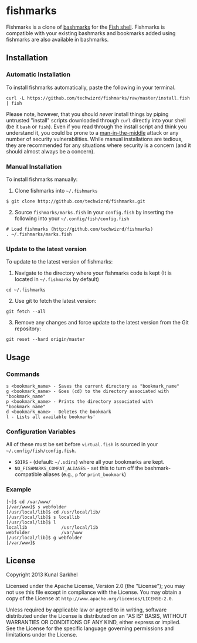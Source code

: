 # fishmarks
Fishmarks is a clone of [bashmarks](https://github.com/huyng/bashmarks) for the
[Fish shell](http://fishshell.com/). Fishmarks is compatible with your existing
bashmarks and bookmarks added using fishmarks are also available in bashmarks.

## Installation

### Automatic Installation

To install fishmarks automatically, paste the following in your terminal.

```fish
curl -L https://github.com/techwizrd/fishmarks/raw/master/install.fish | fish
```

Please note, however, that you should _never_ install things by piping untrusted "install" scripts downloaded through ``curl`` directly into your shell (be it ``bash`` or ``fish``). Even if you read through the install script and think you understand it, you could be prone to a [man-in-the-middle](http://en.wikipedia.org/wiki/Man-in-the-middle_attack) attack or any number of security vulnerabilities. While manual installations are tedious, they are recommended for any situations where security is a concern (and it should almost always be a concern).

### Manual Installation

To install fishmarks manually:

1.  Clone fishmarks into `~/.fishmarks`

```fish
$ git clone http://github.com/techwizrd/fishmarks.git
```

2.  Source `fishmarks/marks.fish` in your `config.fish` by inserting the
    following into your `~/.config/fish/config.fish`

```fish
# Load fishmarks (http://github.com/techwizrd/fishmarks)
. ~/.fishmarks/marks.fish
```
### Update to the latest version

To update to the latest version of fishmarks:

1.  Navigate to the directory where your fishmarks code is kept (It is located in `~/.fishmarks` by default)
```fish
cd ~/.fishmarks
```

2.  Use git to fetch the latest version:

```fish
git fetch --all
```
3.  Remove any changes and force update to the latest version from the Git repository:

```fish
git reset --hard origin/master
```


## Usage

### Commands

```
s <bookmark_name> - Saves the current directory as "bookmark_name"
g <bookmark_name> - Goes (cd) to the directory associated with "bookmark_name"
p <bookmark_name> - Prints the directory associated with "bookmark_name"
d <bookmark_name> - Deletes the bookmark
l - Lists all available bookmarks'
```

### Configuration Variables
All of these must be set before `virtual.fish` is sourced in your `~/.config/fish/config.fish`.

* `SDIRS` - (default: `~/.sdirs`) where all your bookmarks are kept.
* `NO_FISHMARKS_COMPAT_ALIASES` - set this to turn off the bashmark-compatible aliases (e.g., `p` for `print_bookmark`)

### Example

```
[~]$ cd /var/www/
[/var/www]$ s webfolder
[/usr/local/lib]$ cd /usr/local/lib/
[/usr/local/lib]$ s locallib
[/usr/local/lib]$ l
locallib             /usr/local/lib
webfolder            /var/www
[/usr/local/lib]$ g webfolder
[/var/www]$
```

## License
Copyright 2013 Kunal Sarkhel

Licensed under the Apache License, Version 2.0 (the "License"); you may not use
this file except in compliance with the License.  You may obtain a copy of the
License at `http://www.apache.org/licenses/LICENSE-2.0`.

Unless required by applicable law or agreed to in writing, software distributed
under the License is distributed on an "AS IS" BASIS, WITHOUT WARRANTIES OR
CONDITIONS OF ANY KIND, either express or implied.  See the License for the
specific language governing permissions and limitations under the License.
